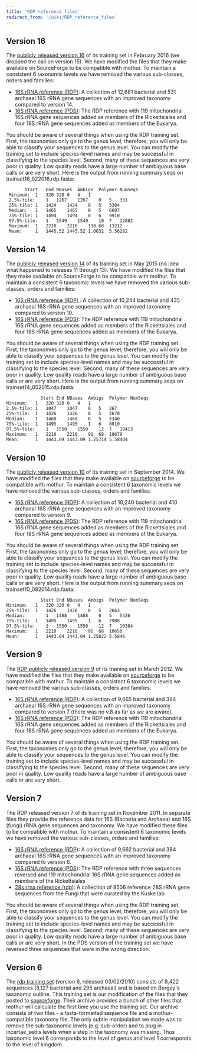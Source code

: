 ```yaml
---
title: 'RDP reference files'
redirect_from: '/wiki/RDP_reference_files'
---
```

## Version 16

The [publicly released version
16](https://rdp.cme.msu.edu/misc/rel10info.jsp) of its training set in
February 2016 (we dropped the ball on version 15). We have modified the
files that they make available on SourceForge to be compatible with
mothur. To maintain a consistent 6 taxonomic levels we have removed the
various sub-classes, orders and families:

-   [ 16S rRNA reference
    (RDP)](https://mothur.s3.us-east-2.amazonaws.com/wiki/trainset16_022016.rdp.tgz): A collection of
    12,681 bacterial and 531 archaeal 16S rRNA gene sequences with an
    improved taxonomy compared to version 14.
-   [ 16S rRNA reference
    (PDS)](https://mothur.s3.us-east-2.amazonaws.com/wiki/trainset16_022016.pds.tgz): The RDP
    reference with 119 mitochondrial 16S rRNA gene sequences added as
    members of the Rickettsiales and four 18S rRNA gene sequences added
    as members of the Eukarya.

You should be aware of several things when using the RDP training set.
First, the taxonomies only go to the genus level; therefore, you will
only be able to classify your sequences to the genus level. You can
modify the training set to include species-level names and may be
successful in classifying to the species level. Second, many of these
sequences are very poor in quality. Low quality reads have a large
number of ambiguous base calls or are very short. Here is the output
from running summary.seqs on trainset16\_022016.rdp.fasta:

           Start   End NBases  Ambigs  Polymer NumSeqs
     Minimum:  1   320 320 0   4   1
     2.5%-tile:    1   1267    1267    0   5   331
     25%-tile: 1   1424    1424    0   5   3304
     Median:   1   1465    1465    0   5   6607
     75%-tile: 1   1494    1494    0   6   9910
     97.5%-tile:   1   1549    1549    10  7   12882
     Maximum:  1   2210    2210    130 68  13212
     Mean:     1   1445.52 1445.52 1.0632  5.56282

## Version 14

The [publicly released version
14](https://rdp.cme.msu.edu/misc/rel10info.jsp) of its training set in
May 2015 (no idea what happened to releases 11 through 13). We have
modified the files that they make available on SourceForge to be
compatible with mothur. To maintain a consistent 6 taxonomic levels we
have removed the various sub-classes, orders and families:

-   [ 16S rRNA reference (RDP)
    ](https://mothur.s3.us-east-2.amazonaws.com/wiki/trainset14_032015.rdp.tgz): A collection of
    10,244 bacterial and 435 archaeal 16S rRNA gene sequences with an
    improved taxonomy compared to version 10.
-   [ 16S rRNA reference
    (PDS)](https://mothur.s3.us-east-2.amazonaws.com/wiki/trainset14_032015.pds.tgz): The RDP
    reference with 119 mitochondrial 16S rRNA gene sequences added as
    members of the Rickettsiales and four 18S rRNA gene sequences added
    as members of the Eukarya.

You should be aware of several things when using the RDP training set.
First, the taxonomies only go to the genus level; therefore, you will
only be able to classify your sequences to the genus level. You can
modify the training set to include species-level names and may be
successful in classifying to the species level. Second, many of these
sequences are very poor in quality. Low quality reads have a large
number of ambiguous base calls or are very short. Here is the output
from running summary.seqs on trainset14\_052015.rdp.fasta:

                 Start End NBases  Ambigs  Polymer NumSeqs
    Minimum:   1   320 320 0   4   1
    2.5%-tile: 1   1047    1047    0   5   267
    25%-tile:  1   1426    1426    0   5   2670
    Median:    1   1468    1468    0   5   5340
    75%-tile:  1   1495    1495    1   6   8010
    97.5%-tile:    1   1550    1550    12  7   10413
    Maximum:   1   2210    2210    91  68  10679
    Mean:      1   1443.09 1443.09 1.25714 5.58404

## Version 10

The [publicly released version
10](https://rdp.cme.msu.edu/misc/rel10info.jsp) of its training set in
September 2014. We have modified the files that they make available on
[sourceforge](https://sourceforge.net/projects/rdp-classifier/files/RDP_Classifier_TrainingData/)
to be compatible with mothur. To maintain a consistent 6 taxonomic
levels we have removed the various sub-classes, orders and families:

-   [16S rRNA reference
    (RDP)](https://mothur.org/w/images/b/b5/Trainset10_082014.rdp.tgz): A
    collection of 10,240 bacterial and 410 archaeal 16S rRNA gene
    sequences with an improved taxonomy compared to version 9.
-   [16S rRNA reference
    (PDS)](https://mothur.org/w/images/2/24/Trainset10_082014.pds.tgz):
    The RDP reference with 119 mitochondrial 16S rRNA gene sequences
    added as members of the Rickettsiales and four 18S rRNA gene
    sequences added as members of the Eukarya.

You should be aware of several things when using the RDP training set.
First, the taxonomies only go to the genus level; therefore, you will
only be able to classify your sequences to the genus level. You can
modify the training set to include species-level names and may be
successful in classifying to the species level. Second, many of these
sequences are very poor in quality. Low quality reads have a large
number of ambiguous base calls or are very short. Here is the output
from running summary.seqs on trainset10\_082014.rdp.fasta:

                 Start End NBases  Ambigs  Polymer NumSeqs
    Minimum:   1   320 320 0   4   1
    25%-tile:  1   1426    1426    0   5   2663
    Median:        1   1468    1468    0   5   5326
    75%-tile:  1   1495    1495    1   6   7988
    97.5%-tile:    1   1550    1550    12  7   10384
    Maximum:   1   2210    2210    91  68  10650
    Mean:      1   1443.04 1443.04 1.25822 5.5846  

## Version 9

The [RDP publicly released version
9](https://rdp.cme.msu.edu/misc/rel10info.jsp#taxonomy) of its training
set in March 2012. We have modified the files that they make available
on
[sourceforge](https://sourceforge.net/projects/rdp-classifier/files/RDP_Classifier_TrainingData/)
to be compatible with mothur. To maintain a consistent 6 taxonomic
levels we have removed the various sub-classes, orders and families:

-   [ 16S rRNA reference
    (RDP)](https://mothur.s3.us-east-2.amazonaws.com/wiki/trainset9_032012.rdp.zip): A collection of
    9,665 bacterial and 384 archaeal 16S rRNA gene sequences with an
    improved taxonomy compared to version 7 (there was no v.8 as far as
    we are aware).
-   [ 16S rRNA reference
    (PDS)](https://mothur.s3.us-east-2.amazonaws.com/wiki/trainset9_032012.pds.zip): The RDP reference
    with 119 mitochondrial 16S rRNA gene sequences added as members of
    the Rickettsiales and four 18S rRNA gene sequences added as members
    of the Eukarya.

You should be aware of several things when using the RDP training set.
First, the taxonomies only go to the genus level; therefore, you will
only be able to classify your sequences to the genus level. You can
modify the training set to include species-level names and may be
successful in classifying to the species level. Second, many of these
sequences are very poor in quality. Low quality reads have a large
number of ambiguous base calls or are very short.

## Version 7

The RDP released version 7 of its training set in November 2011. In
separate files they provide the reference data for 16S (Bacteria and
Archaea) and 18S (fungi) rRNA gene sequences and taxonomy. We have
modified these files to be compatible with mothur. To maintain a
consistent 6 taxonomic levels we have removed the various sub-classes,
orders and families:

-   [ 16S rRNA reference
    (RDP)](https://mothur.s3.us-east-2.amazonaws.com/wiki/trainset7_112011.rdp.zip): A collection of
    9,662 bacterial and 384 archaeal 16S rRNA gene sequences with an
    improved taxonomy compared to version 6.
-   [ 16S rRNA reference
    (PDS)](https://mothur.s3.us-east-2.amazonaws.com/wiki/trainset7_112011.pds.zip): The RDP reference
    with three sequences reversed and 119 mitochondrial 16S rRNA gene
    sequences added as members of the Rickettsiales
-   [ 28s rrna reference (rdp)](https://mothur.s3.us-east-2.amazonaws.com/wiki/fungilsu_train_v7.zip):
    A collection of 8506 reference 28S rRNA gene sequences from the
    Fungi that were curated by the Kuske lab

You should be aware of several things when using the RDP training set.
First, the taxonomies only go to the genus level; therefore, you will
only be able to classify your sequences to the genus level. You can
modify the training set to include species-level names and may be
successful in classifying to the species level. Second, many of these
sequences are very poor in quality. Low quality reads have a large
number of ambiguous base calls or are very short. In the PDS version of
the training set we have reversed three sequences that were in the wrong
direction.

## Version 6

The [ rdp training set](https://mothur.s3.us-east-2.amazonaws.com/wiki/rdptrainingset.zip) (version 6,
released 03/02/2010) consists of 8,422 sequences (8,127 bacterial and
295 archaeal) and is based on Bergey's taxonomic outline. This training
set is our modification of the files that they posted to
[sourceforge](https://sourceforge.net/projects/rdp-classifier/). Their
archive provides a bunch of other files that mothur will calculate the
first time you use the training set. Our archive consists of two files -
a fasta-formatted sequence file and a mothur-compatible taxonomy file.
The only subtle manipulation we made was to remove the sub-taxonomic
levels (e.g. sub-order) and to plug in incertae\_sedis levels when a
step in the taxonomy was missing. Thus taxonomic level 6 corresponds to
the level of genus and level 1 corresponds to the level of kingdom.
